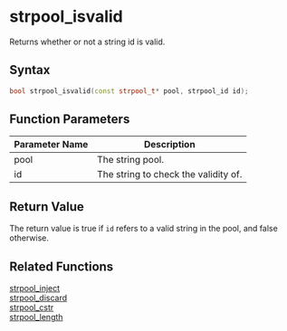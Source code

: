 
# strpool_isvalid

Returns whether or not a string id is valid.

## Syntax

```cpp
bool strpool_isvalid(const strpool_t* pool, strpool_id id);
```

## Function Parameters

Parameter Name | Description
--- | ---
pool | The string pool.
id | The string to check the validity of.

## Return Value

The return value is true if `id` refers to a valid string in the pool, and false otherwise.

## Related Functions
  
[strpool_inject](https://github.com/RandyGaul/cute_framework/blob/master/docs/string/strpool/strpool_inject.md)  
[strpool_discard](https://github.com/RandyGaul/cute_framework/blob/master/docs/string/strpool/strpool_discard.md)  
[strpool_cstr](https://github.com/RandyGaul/cute_framework/blob/master/docs/string/strpool/strpool_cstr.md)  
[strpool_length](https://github.com/RandyGaul/cute_framework/blob/master/docs/string/strpool/strpool_length.md)  
